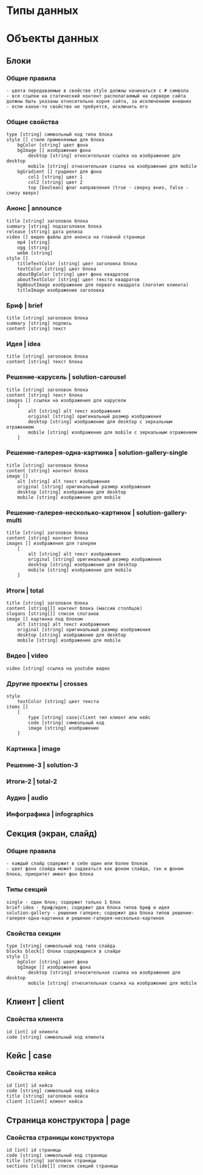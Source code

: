 # Типы данных

# Объекты данных 

## Блоки 

### Общие правила

    - цвета передаваемые в свойстве style должны начинаться с # символа
    - все ссылки на статический контент располагаемый на сервере сайта должны быть указаны относительно корня сайта, за исключением внешних
    - если какое-то свойство не требуется, исключить его

### Общие свойства

    type [string] символьный код типа блока
    style [] стили применяемые для блока
        bgColor [string] цвет фона
        bgImage [] изображение фона
            desktop [string] относительная ссылка на изображение для desktop
            mobile [string] относительная ссылка на изображение для mobile
        bgGradient [] градиент для фона
            col1 [string] цвет 1
            col2 [string] цвет 2
            top [boolean] флаг направления (true - сверху вниз, false - снизу вверх)
    
### Анонс | announce
    
    title [string] заголовок блока
    summary [string] подзаголовок блока
    release [string] дата релиза
    video [] видео файлы для анонса на главной странице
        mp4 [string] 
        ogg [string]
        webm [string]
    style []
        titleTextColor [string] цвет заголовка блока
        textColor [string] цвет блока
        aboutBgColor [string] цвет фона квадратов
        aboutTextColor [string] цвет текста квадратов
        bgAboutImage изображение для первого квадрата (логотип клиента)
        titleImage изображение заголовка

### Бриф | brief
    
    title [string] заголовок блока
    summary [string] подпись
    content [string] текст
    
### Идея | idea

    title [string] заголовок блока
    content [string] текст блока

### Решение-карусель | solution-carousel

    title [string] заголовок блока
    content [string] текст блока
    images [] ссылки на изображения для карусели
        [
            alt [string] alt текст изображения
            original [string] оригинальный размер изображения
            desktop [string] изображение для desktop с зеркальным отражением
            mobile [string] изображение для mobile с зеркальным отражением
        ]
        
### Решение-галерея-одна-картинка | solution-gallery-single

    title [string] заголовок блока
    content [string] контент блока
    image []
        alt [string] alt текст изображения
        original [string] оригинальный размер изображения
        desktop [string] изображение для desktop
        mobile [string] изображение для mobile
    
### Решение-галерея-несколько-картинок | solution-gallery-multi

    title [string] заголовок блока
    content [string] контент блока
    images [] изображения для галереи
        [
            alt [string] alt текст изображения
            original [string] оригинальный размер изображения
            desktop [string] изображение для desktop
            mobile [string] изображение для mobile
        ]
        
### Итоги | total

    title [string] заголовок блока
    content [string[]] контент блока (массив столбцов)
    slogans [string[]] список слоганов
    image [] картинка под блоком
        alt [string] alt текст изображения
        original [string] оригинальный размер изображения
        desktop [string] изображение для desktop
        mobile [string] изображение для mobile

### Видео | video

    video [string] ссылка на youtube видео
        
### Другие проекты | crosses

    style
        textColor [string] цвет текста
    items []
        [
            type [string] case|client тип клиент или кейс
            code [string] символьный код
            image [string] изображение
        ]
    
### Картинка | image
### Решение-3 | solution-3
### Итоги-2 | total-2
### Аудио | audio
### Инфографика | infographics
    
## Секция (экран, слайд)

### Общие правила

    - каждый слайд содержит в себе один или более блоков
    - цвет фона слайда может задаваться как фоном слайда, так и фоном блока, приоритет имеет фон блока
    
### Типы секций
    
    single - один блок; содержит только 1 блок
    brief-idea - бриф/идея; содержит два блока типов бриф и идея
    solution-gallery - решение галерея; содержит два блока типов решение-галерея-одна-картинка и решение-галерея-несколько-картинок
    
### Свойства секции

    type [string] символьный код типа слайда
    blocks block[] блоки содержащиеся в слайде
    style []
        bgColor [string] цвет фона
        bgImage [] изображение фона
            desktop [string] относительная ссылка на изображение для desktop
            mobile [string] относительная ссылка на изображение для mobile
    
## Клиент | client
    
### Свойства клиента
    
    id [int] id клиента
    code [string] символьный код клиента
    
## Кейс | case

### Свойства кейса
    
    id [int] id кейса
    code [string] символьный код кейса
    title [string] заголовок кейса
    client [client] клиент кейса

## Страница конструктора | page

### Свойства страницы конструктора
    
    id [int] id страницы
    code [string] символьный код страницы
    title [string] заголовок страницы
    sections [slide[]] список сeкций страницы
    
   
    
    
    